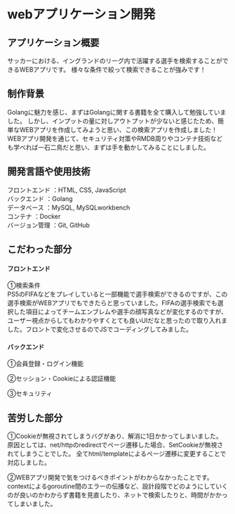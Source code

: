 # webアプリケーション開発

## アプリケーション概要
サッカーにおける、イングランドのリーグ内で活躍する選手を検索することができるWEBアプリです。
様々な条件で絞って検索できることが強みです！

## 制作背景
Golangに魅力を感じ、まずはGolangに関する書籍を全て購入して勉強していました。
しかし、インプットの量に対しアウトプットが少ないと感じたため、簡単なWEBアプリを作成してみようと思い、この検索アプリを作成しました！
WEBアプリ開発を通じて、セキュリティ対策やRMDB周りやコンテナ技術なども学べれば一石二鳥だと思い、まずは手を動かしてみることにしました。

## 開発言語や使用技術
フロントエンド  ：HTML, CSS, JavaScript  
バックエンド    ：Golang  
データベース    ：MySQL, MySQLworkbench  
コンテナ       ：Docker  
バージョン管理  ：Git, GitHub

## こだわった部分
#### フロントエンド
①検索条件  
PS5のFIFAなどをプレイしていると一部機能で選手検索ができるのですが、この選手検索がWEBアプリでもできたらと思っていました。FIFAの選手検索でも選択した項目によってチームエンブレムや選手の顔写真などが変化するのですが、ユーザー視点からしてもわかりやすくとても良いUIだなと思ったので取り入れました。フロントで変化させるのでJSでコーディングしてみました。

#### バックエンド
①会員登録・ログイン機能  

②セッション・Cookieによる認証機能  

③セキュリティ  

## 苦労した部分
①Cookieが無視されてしまうバグがあり、解消に1日かかってしまいました。
原因としては、net/httpのredirectでページ遷移した場合、SetCookieが無視されてしまうことでした。
全てhtml/templateによるページ遷移に変更することで対応しました。

②WEBアプリ開発で気をつけるべきポイントがわからなかったことです。
contextによるgoroutine間のエラーの伝播など、設計段階でどのようにしていくのが良いのかわからず書籍を見直したり、ネットで検索したりと、時間がかかってしまいました。